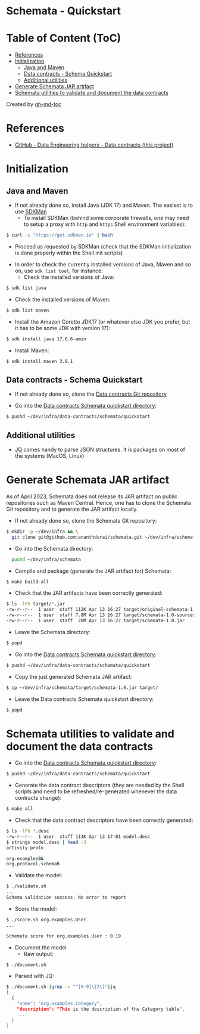 Schemata - Quickstart
=====================

# Table of Content (ToC)
* [References](#references)
* [Initialization](#initialization)
  * [Java and Maven](#java-and-maven)
  * [Data contracts - Schema Quickstart](#data-contracts---schema-quickstart)
  * [Additional utilities](#additional-utilities)
* [Generate Schemata JAR artifact](#generate-schemata-jar-artifact)
* [Schemata utilities to validate and document the data contracts](#schemata-utilities-to-validate-and-document-the-data-contracts)

Created by [gh-md-toc](https://github.com/ekalinin/github-markdown-toc.go)

# References
* [GitHub - Data Engineering helpers - Data contracts (this project)](https://github.com/data-engineering-helpers/data-contracts)

# Initialization

## Java and Maven
* If not already done so, install Java (JDK 17) and Maven. The easiest
  is to use [SDKMan](https://sdkman.io/)
  + To install SDKMan (behind some corporate firewalls, one may need to setup
    a proxy with `http` and `https` Shell environment variables):
```bash
$ curl -s "https://get.sdkman.io" | bash
```
  + Proceed as requested by SDKMan (check that the SDKMan
    initialization is done properly within the Shell init scripts)

* In order to check the currently installed versions of Java, Maven
  and so on, use `sdk list tool`, for instance:
  + Check the installed versions of Java:
```bash
$ sdk list java
```
  + Check the installed versions of Maven:
```bash
$ sdk list maven
```

* Install the Amazon Coretto JDK17 (or whatever else JDK you prefer,
  but it has to be some JDK with version 17):
```bash
$ sdk install java 17.0.6-amzn
```

* Install Maven:
```bash
$ sdk install maven 3.9.1
```

## Data contracts - Schema Quickstart
* If not already done so, clone the
  [Data contracts Git repository](https://github.com/data-engineering-helpers/data-contracts)

* Go into the
  [Data contracts Schemata quickstart directory](https://github.com/data-engineering-helpers/data-contracts/tree/main/schemata/quickstart):
```bash
$ pushd ~/dev/infra/data-contracts/schemata/quickstart
```

## Additional utilities
* [JQ](https://stedolan.github.io/jq/) comes handy to parse JSON structures.
   It is packages on most of the systems (MacOS, Linux)

# Generate Schemata JAR artifact
As of April 2023, Schemata does not release its JAR artifact on public
repositories such as Maven Central. Hence, one has to clone the Schemata
Git repository and to generate the JAR artifact locally.

* If not already done so, clone the Schemata Git repository:
```bash
$ mkdir -p ~/dev/infra && \
  git clone git@github.com:ananthdurai/schemata.git ~/dev/infra/schemata
```

* Go into the Schemata directory:
```bash
  pushd ~/dev/infra/schemata
```

* Compile and package (generate the JAR artifact for) Schemata:
```bash
$ make build-all
```

* Check that the JAR artifacts have been correctly generated:
```bash
$ ls -lFh target/*.jar
-rw-r--r--  1 user  staff 112K Apr 13 16:27 target/original-schemata-1.0.jar
-rw-r--r--  1 user  staff 7.8M Apr 13 16:27 target/schemata-1.0-sources.jar
-rw-r--r--  1 user  staff  20M Apr 13 16:27 target/schemata-1.0.jar
```

* Leave the Schemata directory:
```bash
$ popd
```

* Go into the
  [Data contracts Schemata quickstart directory](https://github.com/data-engineering-helpers/data-contracts/tree/main/schemata/quickstart):
```bash
$ pushd ~/dev/infra/data-contracts/schemata/quickstart
```

* Copy the just generated Schemata JAR artifact:
```bash
$ cp ~/dev/infra/schemata/target/schemata-1.0.jar target/
```

* Leave the Data contracts Schemata quickstart directory:
```bash 
$ popd
```

# Schemata utilities to validate and document the data contracts
* Go into the
  [Data contracts Schemata quickstart directory](https://github.com/data-engineering-helpers/data-contracts/tree/main/schemata/quickstart):
```bash
$ pushd ~/dev/infra/data-contracts/schemata/quickstart
```

* Generate the data contract descriptors (they are needed by the Shell scripts
  and need to be refreshed/re-generated whenever the data contracts change):
```bash
$ make all
```

* Check that the data contract descriptors have been correctly generated:
```bash
$ ls -lFh *.desc
-rw-r--r--  1 user  staff 111K Apr 13 17:01 model.desc
$ strings model.desc | head -3
activity.proto

org.examplesB&
org.protocol.schemaB
```

* Validate the model:
```bash
$ ./validate.sh
...
Schema validation success. No error to report
```

* Score the model:
```bash
$ ./score.sh org.examples.User
...

Schemata score for org.examples.User : 0.19
```

* Document the model
  + Raw output:
```bash
$ ./document.sh
```
  + Parsed with JQ:
```bash
$ ./document.sh |grep -v "^[0-9]\{2\}"|jq
[
  {
    "name": "org.examples.Category",
    "description": "This is the description of the Category table",
    ...
  }
]
```



